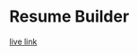 # Resume Builder
[live link](https://hackathon-project-2-u2sv-9x3b3ef28-areeba-projects-c9825c5e.vercel.app)
